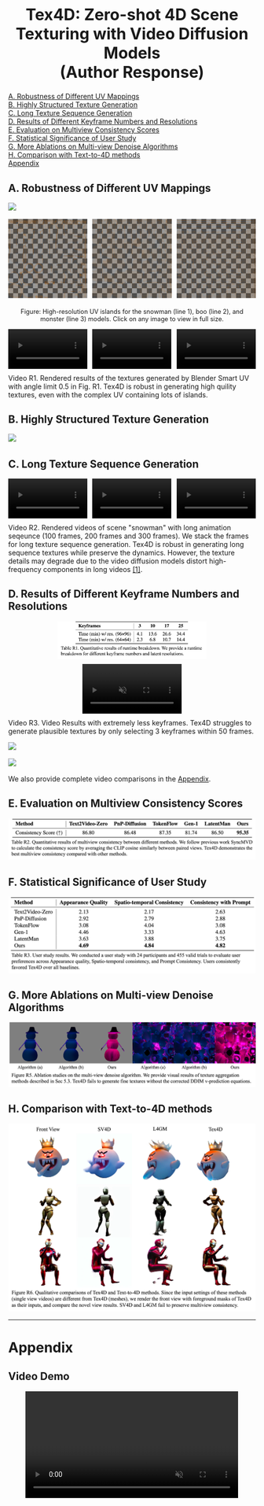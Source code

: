 <h1 style="font-size: 24pt; text-align: center;">Tex4D: Zero-shot 4D Scene Texturing with Video Diffusion Models<br>(Author Response)</h1>

[A. Robustness of Different UV Mappings](#a-robustness-of-different-uv-mappings) <br>
[B. Highly Structured Texture Generation](#b-highly-structured-texture-generation) <br>
[C. Long Texture Sequence Generation](#c-long-texture-sequence-generation) <br>
[D. Results of Different Keyframe Numbers and Resolutions](#d-results-of-different-keyframe-numbers-and-resolutions) <br>
[E. Evaluation on Multiview Consistency Scores](#e-evaluation-on-multiview-consistency-scores) <br>
[F. Statistical Significance of User Study](#f-statistical-significance-of-user-study) <br>
[G. More Ablations on Multi-view Denoise Algorithms](#g-more-ablations-on-multi-view-denoise-algorithms) <br>
[H. Comparison with Text-to-4D methods](#h-comparison-with-text-to-4d-methods) <br>[Appendix](#appendix)

## A. Robustness of Different UV Mappings

![](./static/FigR1.png)

<div style="display: flex; justify-content: space-between; margin: 10px 0 20px 0;">
    <img src="./static/smartuv_snowman.png" style="width: 32%; cursor: pointer;" onclick="showFullImage(this.src)">
    <img src="./static/smartuv_boo.png" style="width: 32%; cursor: pointer;" onclick="showFullImage(this.src)">
    <img src="./static/smartuv_monster.png" style="width: 32%; cursor: pointer;" onclick="showFullImage(this.src)">
</div>
<p style="text-align: center; margin-top: 0px; font-size: 0.9em;">Figure: High-resolution UV islands for the snowman (line 1), boo (line 2), and monster (line 3) models. Click on any image to view in full size.</p>

<script>
function showFullImage(src) {
    const modal = document.createElement('div');
    modal.style.cssText = 'position: fixed; top: 0; left: 0; width: 100%; height: 100%; background: rgba(0,0,0,0.8); display: flex; justify-content: center; align-items: center; z-index: 1000;';

    const img = document.createElement('img');
    img.src = src;
    img.style.cssText = 'max-width: 90%; max-height: 90%; object-fit: contain;';
    
    modal.onclick = () => document.body.removeChild(modal);
    modal.appendChild(img);
    document.body.appendChild(modal);
}
</script>

<div style="display: flex; justify-content: space-between; margin: 10px 0;">
    <video width="32%" controls loop muted playsinline>
        <source src="./static/snow_views.mp4" type="video/mp4">
    </video>
    <video width="32%" controls loop muted playsinline>
        <source src="./static/boo_views.mp4" type="video/mp4">
    </video>
    <video width="32%" controls loop muted playsinline>
        <source src="./static/mon_views.mp4" type="video/mp4">
    </video>
</div>
<p style="text-align: left; margin-top: 5px; font-size: 1em;">Video R1. Rendered results of the textures generated by Blender Smart UV with angle limit 0.5 in Fig. R1. Tex4D is robust in generating high quility textures, even with the complex UV containing lots of  islands.</p>



## B. Highly Structured Texture Generation

![](./static/FigR2.png)



## C. Long Texture Sequence Generation

<div style="display: flex; justify-content: space-between; margin: 10px 0;">
    <video width="32%" controls loop muted playsinline>
        <source src="./static/100snow_views.mp4" type="video/mp4">
    </video>
    <video width="32%" controls loop muted playsinline>
        <source src="./static/200snow_views.mp4" type="video/mp4">
    </video>
    <video width="32%" controls loop muted playsinline>
        <source src="./static/300snow_views.mp4" type="video/mp4">
    </video>
</div>
<p style="text-align: left; margin-top: 5px; font-size: 1em;">Video R2. Rendered videos of scene "snowman" with long animation seqeunce (100 frames, 200 frames and 300 frames). We stack the frames for long texture sequence generation. Tex4D is robust in generating long sequence textures while preserve the dynamics. However, the texture details may degrade due to the video diffusion models distort high-frequency components in long videos <a href="#references">[1]</a>.</p>

## D. Results of Different Keyframe Numbers and Resolutions

<div style="display: flex; justify-content: center;">
    <img src="./static/TabR1.png" style="width:60%;" />
</div>

<div style="display: flex; justify-content: center; margin: 10px 0;">
    <video width="40%" controls loop muted playsinline>
        <source src="./static/50snow_3_96_views.mp4" type="video/mp4">
    </video>
</div>
<p style="text-align: left; margin-top: 4px; font-size: 1em;">Video R3. Video Results with extremely less keyframes. Tex4D struggles to generate plausible textures by only selecting 3 keyframes within 50 frames.</p>


![](./static/FigR3.png)

![](./static/FigR4.png)

We also provide complete video comparisons in the [Appendix](#appendix).

<!-- (3, 17), (10, 5), (17, 3) -->

## E. Evaluation on Multiview Consistency Scores

![](./static/TabR2.png)

## F. Statistical Significance of User Study

![](./static/TabR3.png)

## G. More Ablations on Multi-view Denoise Algorithms

![](./static/FigR5.png)

## H. Comparison with Text-to-4D methods

![](./static/FigR6.png)




---

<!-- ### References

[1] Lu, Yu and Liang, Yuanzhi and Zhu, Linchao and Yang, Yi. FreeLong: Training-Free Long Video Generation with SpectralBlend Temporal Attention. arXiv:2407.19918.

<br><br><br>
-->

# Appendix

<!-- ## Video Comparisons for Sec. D

<div style="display: flex; justify-content: space-between; margin: 10px 0;">
    <div style="width: 32%;">
        <video width="100%" controls loop muted playsinline>
            <source src="./static/50snow_3_96_views.mp4" type="video/mp4">
        </video>
        <p style="text-align: center; margin-top: 2px; font-size: 0.8em;">(3 keyframes, 96x96 resolution)</p>
    </div>
    <div style="width: 32%; margin-right: 0;">
        <video width="100%" controls loop muted playsinline>
            <source src="./static/50snow_10_96_views.mp4" type="video/mp4">
        </video>
        <p style="text-align: center; margin-top: 2px; font-size: 0.8em;">(10 keyframes, 96x96 res.)</p>
    </div>
    <div style="width: 32%; margin-left: 0;">
        <video width="100%" controls loop muted playsinline>
            <source src="./static/50snow_17_96_views.mp4" type="video/mp4">
        </video>
        <p style="text-align: center; margin-top: 2px; font-size: 0.8em;">(>10 keyframes, 96x96 res.)</p>
    </div>
</div>
<div style="display: flex; justify-content: space-between; margin: 4px 0;">
    <div style="width: 32%;">
        <video width="100%" controls loop muted playsinline>
            <source src="./static/50snow_3_64_views.mp4" type="video/mp4">
        </video>
        <p style="text-align: center; margin-top: 2px; font-size: 0.8em;">(3 keyframes, 64x64 res.)</p>
    </div>
    <div style="width: 32%; margin-right: 0;">
        <video width="100%" controls loop muted playsinline>
            <source src="./static/50snow_10_64_views.mp4" type="video/mp4">
        </video>
        <p style="text-align: center; margin-top: 2px; font-size: 0.8em;">(10 keyframes, 64x64 res.)</p>
    </div>
    <div style="width: 32%; margin-left: 0;">
        <video width="100%" controls loop muted playsinline>
            <source src="./static/50snow_17_64_views.mp4" type="video/mp4">
        </video>
        <p style="text-align: center; margin-top: 2px; font-size: 0.8em;">(>10 keyframes, 64x64 res.)</p>
    </div>
</div>
<p style="text-align: left; margin-top: 4px; font-size: 1em;">Video R4. Video comparisons with different keyframe numbers and different latent resolutions. Tex4D could express more dynamics and texture details during the animation with the increasing of keyframes during the denoising period.</p> -->


## Video Demo

<div style="display: flex; justify-content: center; margin: 10px 0;">
    <video width="86%" controls loop muted playsinline>
        <source src="./static/video_teaser.mp4" type="video/mp4">
    </video>
</div>
